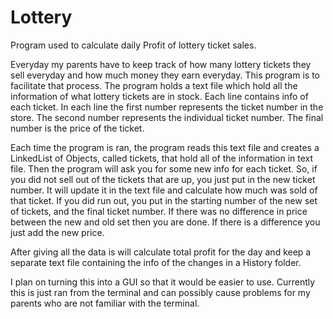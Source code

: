 # Lottery
Program used to calculate daily Profit of lottery ticket sales.


Everyday my parents have to keep track of how many lottery tickets they sell everyday and how much money they earn everyday. 
This  program is to facilitate that process. The program holds a text file which hold all the information of what lottery
tickets are in stock. Each line contains info of each ticket. In each line the first number represents the ticket number in the
store. The second number represents the individual ticket number. The final number is the price of the ticket.


Each time the program is ran, the program reads this text file and creates a LinkedList of Objects, called tickets, that hold 
all of the information in text file. Then the program will ask you for some new info for each ticket. So, if you did  not sell
out of the tickets that are up, you just put in the new ticket number. It will update it in the text file and calculate how much
was sold of that ticket. If you did run out, you put in the starting number of the new set of tickets, and the final ticket 
number. If there was no difference in price between the new and old set then you are done. If there is a difference you just add
the new price. 


After giving all the data is will calculate total profit for the day and keep a separate text file containing the info of the 
changes in a History folder. 


I plan on turning this into a GUI so that it would be easier to use. Currently this is just ran from the terminal and can 
possibly cause problems for my parents who are not familiar with the terminal.
